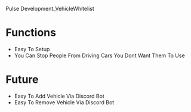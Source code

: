 Pulse Development_VehicleWhitelist
# Functions
- Easy To Setup
- You Can Stop People From Driving Cars You Dont Want Them To Use

# Future
- Easy To Add Vehicle Via Discord Bot
- Easy To Remove Vehicle Via Discord Bot

